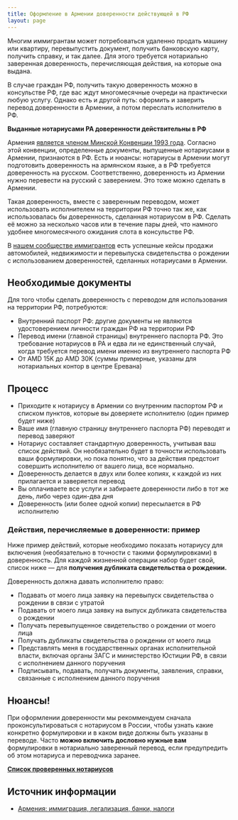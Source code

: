 ```yaml
---
title: Оформление в Армении доверенности действующей в РФ
layout: page
---
```


Многим иммигрантам может потребоваться удаленно продать машину или квартиру, перевыпустить документ, получить
банковскую карту, получить справку, и так далее. Для этого требуется нотариально заверенная доверенность,
перечисляющая действия, на которые она выдана.

В случае граждан РФ, получить такую доверенность можно в консульстве РФ, где вас ждут многомесячные очереди на практически
любую услугу. Однако есть и другой путь: оформить и заверить перевод доверенности в Армении, а потом переслать исполнителю в РФ.

**Выданные нотариусами РА доверенности действительны в РФ**

Армения [является членом Минской Конвенции 1993 года](https://www.consultant.ru/document/cons_doc_LAW_5942/). Согласно
этой конвенции, определенные документы, выпущенные нотариусами в Армении, признаются в РФ. Есть и нюансы: нотариусы в
Армении могут подготовить доверенность на армянском языке, а в РФ требуется доверенность на русском. Соответственно,
доверенность из Армении нужно перевести на русский с заверением. Это тоже можно сделать в Армении.

Такая доверенность, вместе с заверенным переводом, может использовать исполнителем на территории РФ точно так же, как
использовалась бы доверенность, сделанная нотариусом в РФ. Сделать её можно за несколько часов или в течение пары дней,
что намного удобнее многомесячного ожидания слота в консульстве РФ.

В [нашем сообществе иммигрантов](https://t.me/am_banking_and_relocation_chat) есть успешные кейсы продажи автомобилей,
недвижимости и перевыпуска свидетельства о рождении с использованием доверенностей, сделанных нотариусами в Армении.

## Необходимые документы

Для того чтобы сделать доверенность с переводом для использования на территории РФ, потребуются:

- Внутренний паспорт РФ: другие документы не являются удостоверением личности граждан РФ на территории РФ
- Перевод имени (главной страницы) внутреннего паспорта РФ. Это требование нотариусов в РА и едва ли не единственный случай, когда требуется перевод имени именно из внутреннего паспорта РФ
- От AMD 15K до AMD 30K (суммы примерные, указаны для нотариальных контор в центре Еревана)

## Процесс

- Приходите к нотариусу в Армении со внутренним паспортом РФ и списком пунктов, которые вы доверяете исполнителю (один пример будет ниже)
- Ваше имя (главную страницу внутреннего паспорта РФ) переводят и перевод заверяют
- Нотариус составляет стандартную доверенность, учитывая ваш список действий. Он необязательно будет в точности использовать ваши формулировки, но пока понятно, что за действия предстоит совершить исполнителю от вашего лица, все нормально.
- Доверенность делается в двух или более копиях, к каждой из них прилагается и заверяется перевод
- Вы оплачиваете все услуги и забираете доверенности либо в тот же день, либо через один-два дня
- Доверенность (или более одной копии) пересылается в РФ исполнителю

### Действия, перечисляемые в доверенности: пример

Ниже пример действий, которые необходимо показать нотариусу для включения (необязательно в точности с такими формулировками)
в доверенность. Для каждой жизненной операции набор будет свой, список ниже — для **получения дубликата свидетельства о рождении.**

Доверенность должна давать исполнителю право:

- Подавать от моего лица заявку на перевыпуск свидетельства о рождении в связи с утратой
- Подавать от моего лица заявку на выпуск дубликата свидетельства о рождении
- Получать перевыпущенное свидетельство о рождении от моего лица
- Получать дубликаты свидетельства о рождении от моего лица
- Представлять меня в государственных органах исполнительной власти, включая органы ЗАГС и министерство Юстиции РФ, в связи с исполнением данного поручения
- Подписывать, подавать, получать документы, заявления, справки, связанные с исполнением данного поручения

## Нюансы!

При оформлении доверенности мы рекоммендуем сначала проконсультироваться с нотариусом в России, чтобы узнать какие
конкретно формулировки и в каком виде должны быть указаны в переводе. Часто **можно включить дословно нужные вам**
формулировки в нотариально заверенный перевод, если предупредить об этом нотариуса и переводчика заранее.

**[Список проверенных нотариусов](../attorneys.md)**

## Источник информации

- [Армения: иммиграция, легализация, банки, налоги](https://t.me/am_banking_and_residency)

